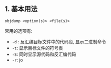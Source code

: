 ## 1. 基本用法

```shell
objdump <option(s)> <file(s)>
```

常用的选项有:
- `-d` : 反汇编目标文件中的代码段, 显示二进制命令
- `-t`: 显示目标文件的符号表
- `-S`: 同时显示源代码和反汇编代码
- `-r`: jo